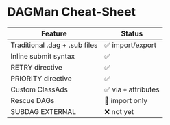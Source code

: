 # DAGMan Cheat-Sheet

| Feature | Status |
|---------|--------|
| Traditional .dag + .sub files | ✅ import/export |
| Inline submit syntax | ✅ |
| RETRY directive | ✅ |
| PRIORITY directive | ✅ |
| Custom ClassAds | ✅ via `+` attributes |
| Rescue DAGs | 🚧 import only |
| SUBDAG EXTERNAL | ❌ not yet |
